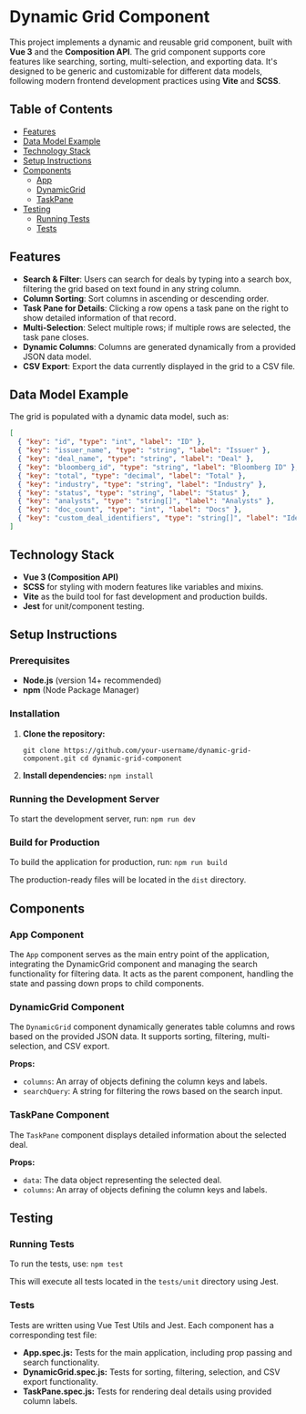 # Dynamic Grid Component

This project implements a dynamic and reusable grid component, built with **Vue 3** and the **Composition API**. 
The grid component supports core features like searching, sorting, multi-selection, and exporting data. It's designed to be generic and customizable for different data models, 
following modern frontend development practices using **Vite** and **SCSS**.

## Table of Contents
- [Features](#features)
- [Data Model Example](#data-model-example)
- [Technology Stack](#technology-stack)
- [Setup Instructions](#setup-instructions)
- [Components](#components)
  - [App](#app-component)
  - [DynamicGrid](#dynamicgrid-component)
  - [TaskPane](#taskpane-component)
- [Testing](#testing)
  - [Running Tests](#running-tests)
  - [Tests](#tests)

## Features

- **Search & Filter**: Users can search for deals by typing into a search box, filtering the grid based on text found in any string column.
- **Column Sorting**: Sort columns in ascending or descending order.
- **Task Pane for Details**: Clicking a row opens a task pane on the right to show detailed information of that record.
- **Multi-Selection**: Select multiple rows; if multiple rows are selected, the task pane closes.
- **Dynamic Columns**: Columns are generated dynamically from a provided JSON data model.
- **CSV Export**: Export the data currently displayed in the grid to a CSV file.

## Data Model Example

The grid is populated with a dynamic data model, such as:

```json
[
  { "key": "id", "type": "int", "label": "ID" },
  { "key": "issuer_name", "type": "string", "label": "Issuer" },
  { "key": "deal_name", "type": "string", "label": "Deal" },
  { "key": "bloomberg_id", "type": "string", "label": "Bloomberg ID" },
  { "key": "total", "type": "decimal", "label": "Total" },
  { "key": "industry", "type": "string", "label": "Industry" },
  { "key": "status", "type": "string", "label": "Status" },
  { "key": "analysts", "type": "string[]", "label": "Analysts" },
  { "key": "doc_count", "type": "int", "label": "Docs" },
  { "key": "custom_deal_identifiers", "type": "string[]", "label": "Identifiers" }
] 
```

Technology Stack
----------------

-   **Vue 3 (Composition API)**
-   **SCSS** for styling with modern features like variables and mixins.
-   **Vite** as the build tool for fast development and production builds.
-   **Jest** for unit/component testing.

Setup Instructions
------------------

### Prerequisites

-   **Node.js** (version 14+ recommended)
-   **npm** (Node Package Manager)

### Installation

1.  **Clone the repository:**

    `git clone https://github.com/your-username/dynamic-grid-component.git
    cd dynamic-grid-component`

2.  **Install dependencies:**
    `npm install`

### Running the Development Server

To start the development server, run:
`npm run dev`

### Build for Production

To build the application for production, run:
`npm run build`

The production-ready files will be located in the `dist` directory.

Components
-----

### App Component

The `App` component serves as the main entry point of the application, integrating the DynamicGrid component and managing the search functionality for filtering data. It acts as the parent component, handling the state and passing down props to child components.

### DynamicGrid Component

The `DynamicGrid` component dynamically generates table columns and rows based on the provided JSON data. It supports sorting, filtering, multi-selection, and CSV export.

**Props:**

-   `columns`: An array of objects defining the column keys and labels.
-   `searchQuery`: A string for filtering the rows based on the search input.

### TaskPane Component

The `TaskPane` component displays detailed information about the selected deal.

**Props:**

-   `data`: The data object representing the selected deal.
-   `columns`: An array of objects defining the column keys and labels.

Testing
-------

### Running Tests

To run the tests, use:
`npm test`

This will execute all tests located in the `tests/unit` directory using Jest.

### Tests

Tests are written using Vue Test Utils and Jest. Each component has a corresponding test file:

-   **App.spec.js:** Tests for the main application, including prop passing and search functionality.
-   **DynamicGrid.spec.js:** Tests for sorting, filtering, selection, and CSV export functionality.
-   **TaskPane.spec.js:** Tests for rendering deal details using provided column labels.